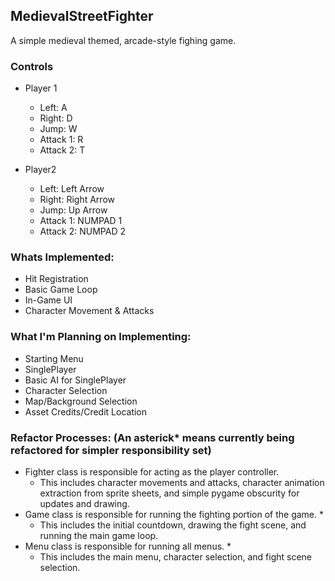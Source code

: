 ## MedievalStreetFighter

A simple medieval themed, arcade-style fighing game.

### Controls

- Player 1
  - Left: A
  - Right: D
  - Jump: W
  - Attack 1: R
  - Attack 2: T

- Player2
  - Left: Left Arrow
  - Right: Right Arrow
  - Jump: Up Arrow
  - Attack 1: NUMPAD 1
  - Attack 2: NUMPAD 2

### Whats Implemented:

- Hit Registration
- Basic Game Loop
- In-Game UI
- Character Movement & Attacks

### What I'm Planning on Implementing:

- Starting Menu
- SinglePlayer
- Basic AI for SinglePlayer
- Character Selection
- Map/Background Selection
- Asset Credits/Credit Location

### Refactor Processes: (An asterick* means currently being refactored for simpler responsibility set)

- Fighter class is responsible for acting as the player controller.
  - This includes character movements and attacks, character animation extraction from sprite sheets, and simple pygame obscurity for updates and drawing.
- Game class is responsible for running the fighting portion of the game. *
  - This includes the initial countdown, drawing the fight scene, and running the main game loop.
- Menu class is responsible for running all menus. *
  - This includes the main menu, character selection, and fight scene selection.
